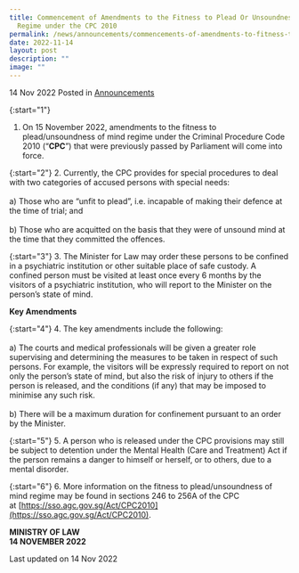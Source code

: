 ```yaml
---
title: Commencement of Amendments to the Fitness to Plead Or Unsoundness of Mind
  Regime under the CPC 2010
permalink: /news/announcements/commencements-of-amendments-to-fitness-to-plead-unsoundness-of-mind-cpc/
date: 2022-11-14
layout: post
description: ""
image: ""
---
```

14 Nov 2022 Posted in [Announcements](/news/announcements)

{:start="1"}
1. On 15 November 2022, amendments to the fitness to plead/unsoundness of mind regime under the Criminal Procedure Code 2010 (“**CPC**”) that were previously passed by Parliament will come into force.

{:start="2"}
2. Currently, the CPC provides for special procedures to deal with two categories of accused persons with special needs:
<br><br>
    a) Those who are “unfit to plead”, i.e. incapable of making their defence at the time of trial; and
<br><br>
    b) Those who are acquitted on the basis that they were of unsound mind at the time that they committed the offences.

{:start="3"}
3. The Minister for Law may order these persons to be confined in a psychiatric institution or other suitable place of safe custody. A confined person must be visited at least once every 6 months by the visitors of a psychiatric institution, who will report to the Minister on the person’s state of mind.

**Key Amendments**

{:start="4"}
4. The key amendments include the following:
<br><br>
    a) The courts and medical professionals will be given a greater role supervising and determining the measures to be taken in respect of such persons. For example, the visitors will be expressly required to report on not only the person’s state of mind, but also the risk of injury to others if the person is released, and the conditions (if any) that may be imposed to minimise any such risk.
<br><br>
    b) There will be a maximum duration for confinement pursuant to an order by the Minister.
		
{:start="5"}
5. A person who is released under the CPC provisions may still be subject to detention under the Mental Health (Care and Treatment) Act if the person remains a danger to himself or herself, or to others, due to a mental disorder.

{:start="6"}
6. More information on the fitness to plead/unsoundness of mind regime may be found in sections 246 to 256A of the CPC at [https://sso.agc.gov.sg/Act/CPC2010](https://sso.agc.gov.sg/Act/CPC2010).

**MINISTRY OF LAW**
<br>**14 NOVEMBER 2022**

<p class="right-side-updated">Last updated on 14 Nov 2022</p>